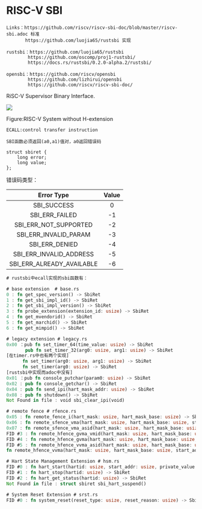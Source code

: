 # RISC-V SBI

```
Links：https://github.com/riscv/riscv-sbi-doc/blob/master/riscv-sbi.adoc 标准
       https://github.com/luojia65/rustsbi 实现
      
rustsbi：https://github.com/luojia65/rustsbi
		https://github.com/oscomp/proj1-rustsbi/
		https://docs.rs/rustsbi/0.2.0-alpha.2/rustsbi/
		
opensbi：https://github.com/riscv/opensbi
		https://github.com/lizhirui/opensbi
		https://github.com/riscv/riscv-sbi-doc/
```

RiSC-V Supervisor Binary Interface.

![](https://github.com/riscv/riscv-sbi-doc/raw/master/riscv-sbi-intro1.png)

Figure:RISC-V System without H-extension

```
ECALL:control transfer instruction

SBI函数必须返回(a0,a1)值对，a0返回错误码

struct sbiret {
	long error;
	long value;
};
```

错误码类型：

|        Error Type         | Value |
| :-----------------------: | :---: |
|        SBI_SUCCESS        |   0   |
|      SBI_ERR_FAILED       |  -1   |
|   SBI_ERR_NOT_SUPPORTED   |  -2   |
|   SBI_ERR_INVALID_PARAM   |  -3   |
|      SBI_ERR_DENIED       |  -4   |
|  SBI_ERR_INVALID_ADDRESS  |  -5   |
| SBI_ERR_ALREADY_AVAILABLE |  -6   |

```rust
# rustsbi中ecall实现的sbi函数有：

# base extension  # base.rs
0 : fn get_spec_version() -> SbiRet
1 : fn get_sbi_impl_id() -> SbiRet
2 : fn get_sbi_impl_version() -> SbiRet
3 : fn probe_extension(extension_id: usize) -> SbiRet
4 : fn get_mvendorid() -> SbiRet
5 : fn get_marchid() -> SbiRet
6 : fn get_mimpid() -> SbiRet

# legacy extension # legacy.rs
0x00 ：pub fn set_timer_64(time_value: usize) -> SbiRet
       pub fn set_timer_32(arg0: usize, arg1: usize) -> SbiRet
[在timer.rs中也有两个实现]
	  fn set_timer(arg0: usize, arg1: usize) -> SbiRet
	  fn set_timer(arg0: usize) -> SbiRet
[rustsbi中实现而adoc中没有]
0x01 ：pub fn console_putchar(param0: usize) -> SbiRet
0x02 : pub fn console_getchar() -> SbiRet
0x04 : pub fn send_ipi(hart_mask_addr: usize) -> SbiRet
0x08 : pub fn shutdown() -> SbiRet
Not Found in file : void sbi_clear_ipi(void)

# remote fence # rfence.rs 
0x05 : fn remote_fence_i(hart_mask: usize, hart_mask_base: usize) -> SbiRet
0x06 : fn remote_sfence_vma(hart_mask: usize, hart_mask_base: usize, start_addr: usize, size: usize) -> SbiRet
0x07 : fn remote_sfence_vma_asid(hart_mask: usize, hart_mask_base: usize, start_addr: usize, size: usize, asid: usize) -> SbiRet
FID #3 : fn remote_hfence_gvma_vmid(hart_mask: usize, hart_mask_base: usize, start_addr: usize, size: usize, vmid: usize) -> SbiRet
FID #4 : fn remote_hfence_gvma(hart_mask: usize, hart_mask_base: usize, start_addr: usize, size: usize) -> SbiRet
FID #5 : fn remote_hfence_vvma_asid(hart_mask: usize, hart_mask_base: usize, start_addr: usize, size: usize, asid: usize) -> SbiRet
fn remote_hfence_vvma(hart_mask: usize, hart_mask_base: usize, start_addr: usize, size: usize) -> SbiRet

# Hart State Management Extension # hsm.rs
FID #0 : fn hart_start(hartid: usize, start_addr: usize, private_value: usize) -> SbiRet
FID #1 : fn hart_stop(hartid: usize) -> SbiRet
FID #2 : fn hart_get_status(hartid: usize) -> SbiRet
Not Found in file : struct sbiret sbi_hart_suspend()

# System Reset Extension # srst.rs
FID #0 : fn system_reset(reset_type: usize, reset_reason: usize) -> SbiRet
```



